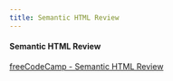 ```yaml
---
title: Semantic HTML Review
---
```


#### Semantic HTML Review


[freeCodeCamp - Semantic HTML Review](https://www.freecodecamp.org/learn/full-stack-developer/review-semantic-html/review-semantic-html)